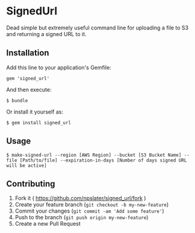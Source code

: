 # SignedUrl

Dead simple but extremely useful command line for uploading a file to S3 and returning a signed URL to it.

## Installation

Add this line to your application's Gemfile:

    gem 'signed_url'

And then execute:

    $ bundle

Or install it yourself as:

    $ gem install signed_url

## Usage

    $ make-signed-url --region [AWS Region] --bucket [S3 Bucket Name] --file [Path/to/file] --expiration-in-days [Number of days signed URL will be active]

## Contributing

1. Fork it ( https://github.com/npslater/signed_url/fork )
2. Create your feature branch (`git checkout -b my-new-feature`)
3. Commit your changes (`git commit -am 'Add some feature'`)
4. Push to the branch (`git push origin my-new-feature`)
5. Create a new Pull Request
